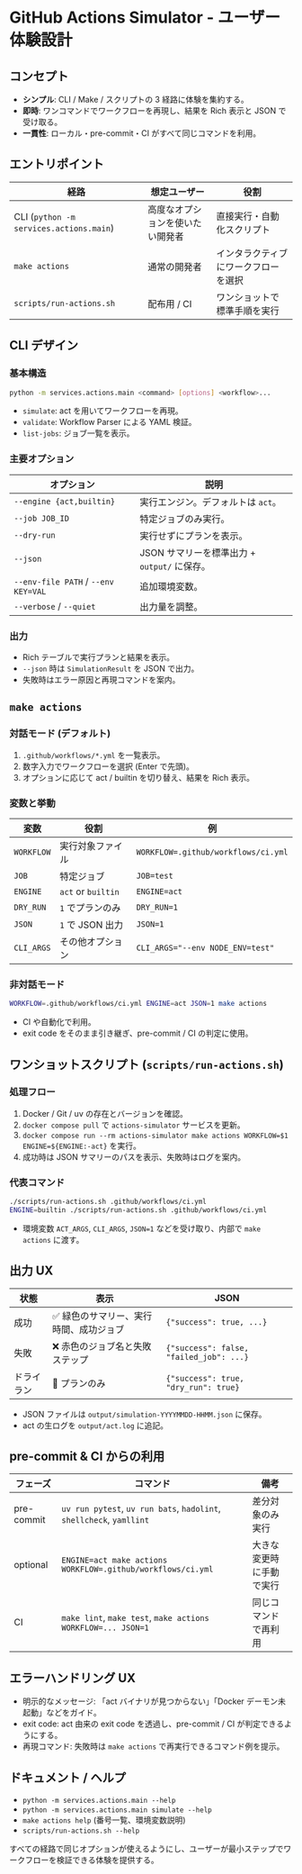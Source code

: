 # GitHub Actions Simulator - ユーザー体験設計

## コンセプト

- **シンプル**: CLI / Make / スクリプトの 3 経路に体験を集約する。
- **即時**: ワンコマンドでワークフローを再現し、結果を Rich 表示と JSON で受け取る。
- **一貫性**: ローカル・pre-commit・CI がすべて同じコマンドを利用。

## エントリポイント

| 経路 | 想定ユーザー | 役割 |
| --- | --- | --- |
| CLI (`python -m services.actions.main`) | 高度なオプションを使いたい開発者 | 直接実行・自動化スクリプト |
| `make actions` | 通常の開発者 | インタラクティブにワークフローを選択 |
| `scripts/run-actions.sh` | 配布用 / CI | ワンショットで標準手順を実行 |

## CLI デザイン

### 基本構造

```bash
python -m services.actions.main <command> [options] <workflow>...
```

- `simulate`: act を用いてワークフローを再現。
- `validate`: Workflow Parser による YAML 検証。
- `list-jobs`: ジョブ一覧を表示。

### 主要オプション

| オプション | 説明 |
| --- | --- |
| `--engine {act,builtin}` | 実行エンジン。デフォルトは `act`。 |
| `--job JOB_ID` | 特定ジョブのみ実行。 |
| `--dry-run` | 実行せずにプランを表示。 |
| `--json` | JSON サマリーを標準出力 + `output/` に保存。 |
| `--env-file PATH` / `--env KEY=VAL` | 追加環境変数。 |
| `--verbose` / `--quiet` | 出力量を調整。 |

### 出力

- Rich テーブルで実行プランと結果を表示。
- `--json` 時は `SimulationResult` を JSON で出力。
- 失敗時はエラー原因と再現コマンドを案内。

## `make actions`

### 対話モード (デフォルト)

1. `.github/workflows/*.yml` を一覧表示。
2. 数字入力でワークフローを選択 (Enter で先頭)。
3. オプションに応じて act / builtin を切り替え、結果を Rich 表示。

### 変数と挙動

| 変数 | 役割 | 例 |
| --- | --- | --- |
| `WORKFLOW` | 実行対象ファイル | `WORKFLOW=.github/workflows/ci.yml` |
| `JOB` | 特定ジョブ | `JOB=test` |
| `ENGINE` | `act` or `builtin` | `ENGINE=act` |
| `DRY_RUN` | `1` でプランのみ | `DRY_RUN=1` |
| `JSON` | `1` で JSON 出力 | `JSON=1` |
| `CLI_ARGS` | その他オプション | `CLI_ARGS="--env NODE_ENV=test"` |

### 非対話モード

```bash
WORKFLOW=.github/workflows/ci.yml ENGINE=act JSON=1 make actions
```

- CI や自動化で利用。
- exit code をそのまま引き継ぎ、pre-commit / CI の判定に使用。

## ワンショットスクリプト (`scripts/run-actions.sh`)

### 処理フロー

1. Docker / Git / uv の存在とバージョンを確認。
2. `docker compose pull` で `actions-simulator` サービスを更新。
3. `docker compose run --rm actions-simulator make actions WORKFLOW=$1 ENGINE=${ENGINE:-act}` を実行。
4. 成功時は JSON サマリーのパスを表示、失敗時はログを案内。

### 代表コマンド

```bash
./scripts/run-actions.sh .github/workflows/ci.yml
ENGINE=builtin ./scripts/run-actions.sh .github/workflows/ci.yml
```

- 環境変数 `ACT_ARGS`, `CLI_ARGS`, `JSON=1` などを受け取り、内部で `make actions` に渡す。

## 出力 UX

| 状態 | 表示 | JSON |
| --- | --- | --- |
| 成功 | ✅ 緑色のサマリー、実行時間、成功ジョブ | `{"success": true, ...}` |
| 失敗 | ❌ 赤色のジョブ名と失敗ステップ | `{"success": false, "failed_job": ...}` |
| ドライラン | 📝 プランのみ | `{"success": true, "dry_run": true}` |

- JSON ファイルは `output/simulation-YYYYMMDD-HHMM.json` に保存。
- act の生ログを `output/act.log` に追記。

## pre-commit & CI からの利用

| フェーズ | コマンド | 備考 |
| --- | --- | --- |
| pre-commit | `uv run pytest`, `uv run bats`, `hadolint`, `shellcheck`, `yamllint` | 差分対象のみ実行 |
| optional | `ENGINE=act make actions WORKFLOW=.github/workflows/ci.yml` | 大きな変更時に手動で実行 |
| CI | `make lint`, `make test`, `make actions WORKFLOW=... JSON=1` | 同じコマンドで再利用 |

## エラーハンドリング UX

- 明示的なメッセージ: 「act バイナリが見つからない」「Docker デーモン未起動」などをガイド。
- exit code: act 由来の exit code を透過し、pre-commit / CI が判定できるようにする。
- 再現コマンド: 失敗時は `make actions` で再実行できるコマンド例を提示。

## ドキュメント / ヘルプ

- `python -m services.actions.main --help`
- `python -m services.actions.main simulate --help`
- `make actions help` (番号一覧、環境変数説明)
- `scripts/run-actions.sh --help`

すべての経路で同じオプションが使えるようにし、ユーザーが最小ステップでワークフローを検証できる体験を提供する。
